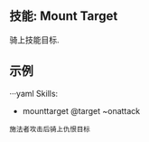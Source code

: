技能: Mount Target
--------------------------

骑上技能目标.

示例
--------

···yaml
 Skills:
 - mounttarget @target ~onattack
```
施法者攻击后骑上仇恨目标

